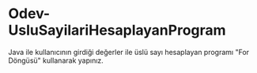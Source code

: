 # Odev-UsluSayilariHesaplayanProgram
Java ile kullanıcının girdiği değerler ile üslü sayı hesaplayan programı "For Döngüsü" kullanarak yapınız.
